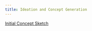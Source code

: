 ```yaml
---
title: Ideation and Concept Generation
---
```


[Initial Concept Sketch](/assets/Basic%20Model%20with%20Details.JPG)